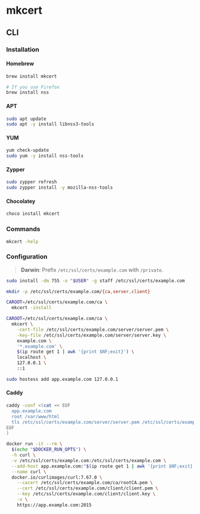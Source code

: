 # mkcert

## CLI

### Installation

#### Homebrew

```sh
brew install mkcert

# If you use Firefox
brew install nss
```

#### APT

```sh
sudo apt update
sudo apt -y install libnss3-tools
```

#### YUM

```sh
yum check-update
sudo yum -y install nss-tools
```

#### Zypper

```sh
sudo zypper refresh
sudo zypper install -y mozilla-nss-tools
```

#### Chocolatey

```sh
choco install mkcert
```

### Commands

```sh
mkcert -help
```

### Configuration

> **Darwin**: Prefix `/etc/ssl/certs/example.com` with `/private`.

```sh
sudo install -dm 755 -o "$USER" -g staff /etc/ssl/certs/example.com

mkdir -p /etc/ssl/certs/example.com/{ca,server,client}
```

```sh
CAROOT=/etc/ssl/certs/example.com/ca \
  mkcert -install
```

```sh
CAROOT=/etc/ssl/certs/example.com/ca \
  mkcert \
    -cert-file /etc/ssl/certs/example.com/server/server.pem \
    -key-file /etc/ssl/certs/example.com/server/server.key \
    example.com \
    '*.example.com' \
    $(ip route get 1 | awk '{print $NF;exit}') \
    localhost \
    127.0.0.1 \
    ::1
```

```sh
sudo hostess add app.example.com 127.0.0.1
```

#### Caddy

```sh
caddy -conf <(cat << EOF
  app.example.com
  root /var/www/html
  tls /etc/ssl/certs/example.com/server/server.pem /etc/ssl/certs/example.com/server/server.key
EOF
)
```

```sh
docker run -it --rm \
  $(echo "$DOCKER_RUN_OPTS") \
  -h curl \
  -v /etc/ssl/certs/example.com:/etc/ssl/certs/example.com \
  --add-host app.example.com:"$(ip route get 1 | awk '{print $NF;exit}')" \
  --name curl \
  docker.io/curlimages/curl:7.67.0 \
    --cacert /etc/ssl/certs/example.com/ca/rootCA.pem \
    --cert /etc/ssl/certs/example.com/client/client.pem \
    --key /etc/ssl/certs/example.com/client/client.key \
    -v \
    https://app.example.com:2015
```
